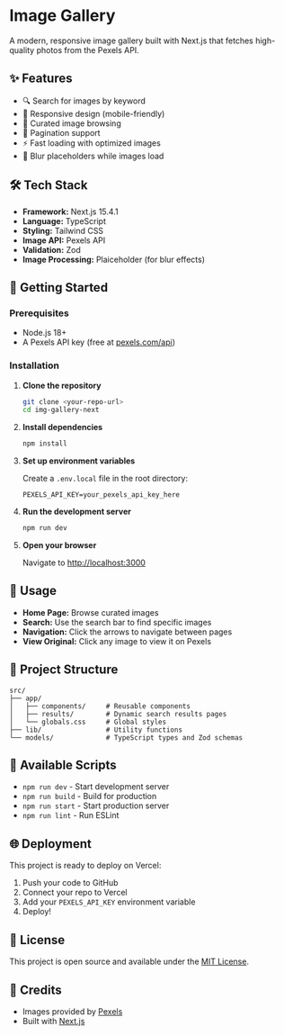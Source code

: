 # Image Gallery

A modern, responsive image gallery built with Next.js that fetches high-quality photos from the Pexels API.

## ✨ Features

- 🔍 Search for images by keyword
- 📱 Responsive design (mobile-friendly)
- 🌟 Curated image browsing
- 📄 Pagination support
- ⚡ Fast loading with optimized images
- 🎨 Blur placeholders while images load

## 🛠️ Tech Stack

- **Framework:** Next.js 15.4.1
- **Language:** TypeScript
- **Styling:** Tailwind CSS
- **Image API:** Pexels API
- **Validation:** Zod
- **Image Processing:** Plaiceholder (for blur effects)

## 🚀 Getting Started

### Prerequisites

- Node.js 18+ 
- A Pexels API key (free at [pexels.com/api](https://www.pexels.com/api/))

### Installation

1. **Clone the repository**
   ```bash
   git clone <your-repo-url>
   cd img-gallery-next
   ```

2. **Install dependencies**
   ```bash
   npm install
   ```

3. **Set up environment variables**
   
   Create a `.env.local` file in the root directory:
   ```env
   PEXELS_API_KEY=your_pexels_api_key_here
   ```

4. **Run the development server**
   ```bash
   npm run dev
   ```

5. **Open your browser**
   
   Navigate to [http://localhost:3000](http://localhost:3000)

## 📖 Usage

- **Home Page:** Browse curated images
- **Search:** Use the search bar to find specific images
- **Navigation:** Click the arrows to navigate between pages
- **View Original:** Click any image to view it on Pexels

## 📁 Project Structure

```
src/
├── app/
│   ├── components/     # Reusable components
│   ├── results/        # Dynamic search results pages
│   └── globals.css     # Global styles
├── lib/                # Utility functions
└── models/             # TypeScript types and Zod schemas
```

## 🔧 Available Scripts

- `npm run dev` - Start development server
- `npm run build` - Build for production
- `npm run start` - Start production server
- `npm run lint` - Run ESLint

## 🌐 Deployment

This project is ready to deploy on Vercel:

1. Push your code to GitHub
2. Connect your repo to Vercel
3. Add your `PEXELS_API_KEY` environment variable
4. Deploy!

## 📄 License

This project is open source and available under the [MIT License](LICENSE).

## 🙏 Credits

- Images provided by [Pexels](https://www.pexels.com/)
- Built with [Next.js](https://nextjs.org/)